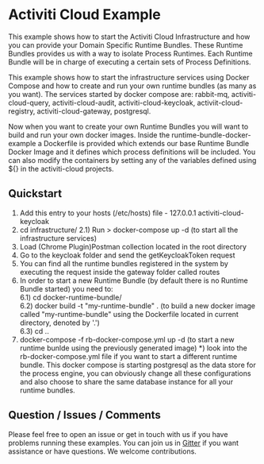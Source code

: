 # Activiti Cloud Example

This example shows how to start the Activiti Cloud Infrastructure and how you can provide your Domain Specific Runtime Bundles.
These Runtime Bundles provides us with a way to isolate Process Runtimes. Each Runtime Bundle will be in charge of executing a certain sets of 
Process Definitions. 

This example shows how to start the infrastructure services using Docker Compose and how to create and run your own runtime bundles (as many as you want).
The services started by docker compose are: rabbit-mq, activiti-cloud-query, activiti-cloud-audit, activiti-cloud-keycloak, activiit-cloud-registry, activiti-cloud-gateway, postgresql.

Now when you want to create your own Runtime Bundles you will want to build and run your own docker images. Inside the runtime-bundle-docker-example a Dockerfile is provided which extends our base Runtime Bundle Docker Image and it defines which process definitions will 
be included. You can also modify the containers by setting any of the variables defined using ${} in the activiti-cloud projects.

## Quickstart

1) Add this entry to your hosts (/etc/hosts) file - 127.0.0.1       activiti-cloud-keycloak
2) cd infrastructure/ 
   2.1) Run > docker-compose up -d (to start all the infrastructure services) 
3) Load (Chrome Plugin)Postman collection located in the root directory 
4) Go to the keycloak folder and send the getKeycloakToken request
5) You can find all the runtime bundles registered in the system by executing the request inside the gateway folder called routes
6) In order to start a new Runtime Bundle (by default there is no Runtime Bundle started) you need to:\
    6.1) cd docker-runtime-bundle/ \
    6.2) docker build -t "my-runtime-bundle" . (to build a new docker image called "my-runtime-bundle" using the Dockerfile located in current directory, denoted by '.')\
    6.3) cd .. 
7) docker-compose -f rb-docker-compose.yml up -d (to start a new runtime bunlde using the previously generated image)
    *) look into the rb-docker-compose.yml file if you want to start a different runtime bundle. This docker compose is starting
    postgresql as the data store for the process engine, you can obviously change all these configurations and also choose to share the
    same database instance for all your runtime bundles.     
    
## Question / Issues / Comments
Please feel free to open an issue or get in touch with us if you have problems running these 
examples. You can join us in [Gitter](https://gitter.im/Activiti/Activiti7?utm_source=share-link&utm_medium=link&utm_campaign=share-link) if you want assistance or have questions. 
We welcome contributions.  
